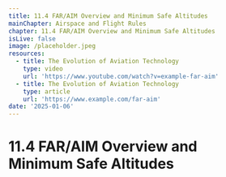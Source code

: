 ```yaml
---
title: 11.4 FAR/AIM Overview and Minimum Safe Altitudes
mainChapter: Airspace and Flight Rules
chapter: 11.4 FAR/AIM Overview and Minimum Safe Altitudes
isLive: false
image: /placeholder.jpeg
resources:
  - title: The Evolution of Aviation Technology
    type: video
    url: 'https://www.youtube.com/watch?v=example-far-aim'
  - title: The Evolution of Aviation Technology
    type: article
    url: 'https://www.example.com/far-aim'
date: '2025-01-06'
---
```


# 11.4 FAR/AIM Overview and Minimum Safe Altitudes
